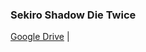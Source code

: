 ### **Sekiro Shadow Die Twice**

[Google Drive](https://docs.google.com/uc?id=18GDeYqE0XVXgoUc51Qiv7Us9BgbO7fcu) |

